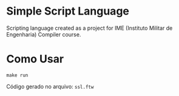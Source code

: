 # Simple Script Language

Scripting language created as a project for IME (Instituto Militar de
Engenharia) Compiler course.

# Como Usar

```
make run
```

Código gerado no arquivo: `ssl.ftw`
